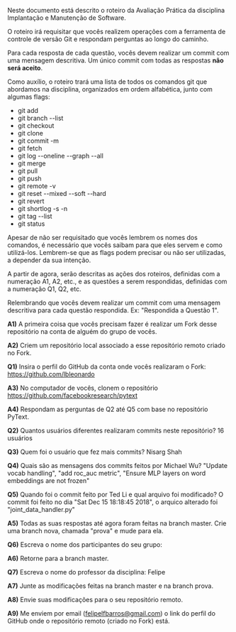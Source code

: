 Neste documento está descrito o roteiro da Avaliação Prática da disciplina Implantação e Manutenção de Software.

O roteiro irá requisitar que vocês realizem operações com a ferramenta de controle de versão Git e respondam perguntas ao longo do caminho.

Para cada resposta de cada questão, vocês devem realizar um commit com uma mensagem descritiva. Um único commit com todas as respostas **não será aceito**.

Como auxílio, o roteiro trará uma lista de todos os comandos git que abordamos na disciplina, organizados em ordem alfabética, junto com algumas flags:

* git add
* git branch --list
* git checkout
* git clone
* git commit -m
* git fetch
* git log --oneline --graph --all
* git merge
* git pull
* git push
* git remote -v
* git reset --mixed --soft --hard
* git revert
* git shortlog -s -n
* git tag --list
* git status

Apesar de não ser requisitado que vocês lembrem os nomes dos comandos, é necessário que vocês saibam para que eles servem e como utilizá-los. Lembrem-se que as flags podem precisar ou não ser utilizadas, a depender da sua intenção.

A partir de agora, serão descritas as ações dos roteiros, definidas com a numeração A1, A2, etc., e as questões a serem respondidas, definidas com a numeração Q1, Q2, etc.

Relembrando que vocês devem realizar um commit com uma mensagem descritiva para cada questão respondida. Ex: "Respondida a Questão 1".

**A1)** A primeira coisa que vocês precisam fazer é realizar um Fork desse repositório na conta de alguém do grupo de vocês.

**A2)** Criem um repositório local associado a esse repositório remoto criado no Fork.

**Q1)** Insira o perfil do GitHub da conta onde vocês realizaram o Fork: https://github.com/lbleonardo 

**A3)** No computador de vocês, clonem o repositório https://github.com/facebookresearch/pytext

**A4)** Respondam as perguntas de Q2 até Q5 com base no repositório PyText.

**Q2)** Quantos usuários diferentes realizaram commits neste repositório? 16 usuários 

**Q3)** Quem foi o usuário que fez mais commits? Nisarg Shah 

**Q4)** Quais são as mensagens dos commits feitos por Michael Wu? "Update vocab handling", "add roc_auc metric", "Ensure MLP layers on word embeddings are not frozen" 

**Q5)** Quando foi o commit feito por Ted Li e qual arquivo foi modificado? O commit foi feito no dia "Sat Dec 15 18:18:45 2018", o arquico alterado foi "joint_data_handler.py" 

**A5)** Todas as suas respostas até agora foram feitas na branch master. Crie uma branch nova, chamada "prova" e mude para ela.

**Q6)** Escreva o nome dos participantes do seu grupo: 

**A6)** Retorne para a branch master.

**Q7)** Escreva o nome do professor da disciplina: Felipe 

**A7)** Junte as modificações feitas na branch master e na branch prova.

**A8)** Envie suas modificações para o seu repositório remoto.

**A9)** Me enviem por email (felipelfbarros@gmail.com) o link do perfil do GitHub onde o repositório remoto (criado no Fork) está.
